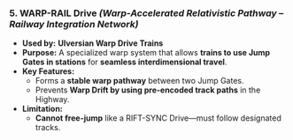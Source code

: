 ### **5. WARP-RAIL Drive** _(Warp-Accelerated Relativistic Pathway – Railway Integration Network)_

- **Used by:** **Ulversian Warp Drive Trains**
- **Purpose:** A specialized warp system that allows **trains to use Jump Gates in stations** for **seamless interdimensional travel**.
- **Key Features:**
  - Forms a **stable warp pathway** between two Jump Gates.
  - Prevents **Warp Drift by using pre-encoded track paths** in the Highway.
- **Limitation:**
  - **Cannot free-jump** like a RIFT-SYNC Drive—must follow designated tracks.
